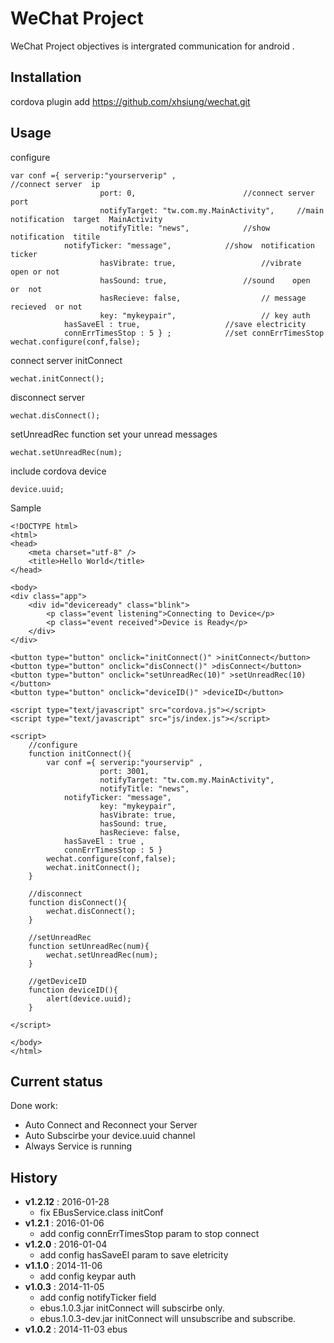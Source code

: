 # WeChat Project

WeChat Project objectives is intergrated  communication for android .

## Installation

cordova  plugin add  https://github.com/xhsiung/wechat.git

## Usage

configure
```config
var conf ={ serverip:"yourserverip" ,                           //connect server  ip
                    port: 0,				        //connect server  port
                    notifyTarget: "tw.com.my.MainActivity",     //main notification  target  MainActivity
                    notifyTitle: "news",			//show  notification  titile
		    notifyTicker: "message",			//show  notification  ticker
                    hasVibrate: true,			        //vibrate  open or not
                    hasSound: true,		 	        //sound    open  or  not
                    hasRecieve: false,			        // message   recieved  or not
                    key: "mykeypair",			        // key auth 
		    hasSaveEl : true,			        //save electricity
		    connErrTimesStop : 5 } ; 			//set connErrTimesStop
wechat.configure(conf,false);
```

connect  server initConnect
```initConnect
wechat.initConnect();
```

disconnect server
```
wechat.disConnect();
```

setUnreadRec  function  set  your  unread messages
```
wechat.setUnreadRec(num);
```

include  cordova  device  
```
device.uuid;
```

Sample
```
<!DOCTYPE html>
<html>
<head>
    <meta charset="utf-8" />
    <title>Hello World</title>
</head>

<body>
<div class="app">
    <div id="deviceready" class="blink">
        <p class="event listening">Connecting to Device</p>
        <p class="event received">Device is Ready</p>
    </div>
</div>

<button type="button" onclick="initConnect()" >initConnect</button>
<button type="button" onclick="disConnect()" >disConnect</button>
<button type="button" onclick="setUnreadRec(10)" >setUnreadRec(10)</button>
<button type="button" onclick="deviceID()" >deviceID</button>

<script type="text/javascript" src="cordova.js"></script>
<script type="text/javascript" src="js/index.js"></script>

<script>
    //configure
    function initConnect(){
        var conf ={ serverip:"yourservip" ,
                    port: 3001,
                    notifyTarget: "tw.com.my.MainActivity",
                    notifyTitle: "news",
		    notifyTicker: "message",
                    key: "mykeypair",
                    hasVibrate: true,
                    hasSound: true,
                    hasRecieve: false,
		    hasSaveEl : true , 		        
		    connErrTimesStop : 5 } 
        wechat.configure(conf,false);
        wechat.initConnect();
    }

    //disconnect
    function disConnect(){
        wechat.disConnect();
    }

    //setUnreadRec
    function setUnreadRec(num){
        wechat.setUnreadRec(num);
    }

    //getDeviceID
    function deviceID(){
        alert(device.uuid);
    }

</script>

</body>
</html>
```

## Current status

Done  work:
* Auto  Connect  and Reconnect  your Server
* Auto Subscirbe  your  device.uuid   channel
* Always  Service  is  running

## History

* **v1.2.12** : 2016-01-28
  * fix EBusService.class initConf 
* **v1.2.1** : 2016-01-06
  * add config connErrTimesStop param to stop connect
* **v1.2.0** : 2016-01-04
  * add config hasSaveEl param to save eletricity
* **v1.1.0** : 2014-11-06
  * add config keypar auth
* **v1.0.3** : 2014-11-05
  * add config notifyTicker field
  * ebus.1.0.3.jar     initConnect will subscirbe only.
  * ebus.1.0.3-dev.jar initConnect will unsubscribe and subscribe.
* **v1.0.2** : 2014-11-03 
    ebus
